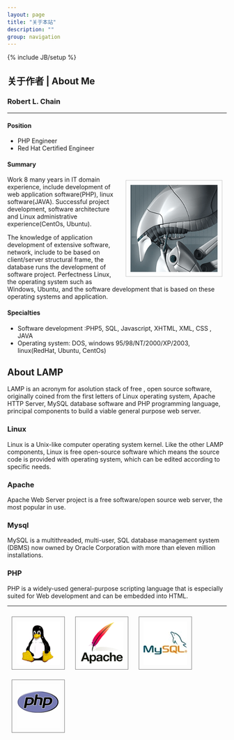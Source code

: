 ```yaml
---
layout: page
title: "关于本站"
description: ""
group: navigation
---
```

{% include JB/setup %}

## 关于作者 | About Me

### Robert L. Chain

------

#### Position 

- PHP Engineer  
- Red Hat Certified Engineer

#### Summary

<img src="/images/gravatar.png" width="200px" height="200px" style="float:right;padding:10px;border:1px solid #cccccc;margin:10px;" />

Work 8 many years in IT domain experience, include development of web application software(PHP), linux software(JAVA). Successful project development, software architecture and Linux administrative experience(CentOs, Ubuntu). 

The knowledge of application development of extensive software, network, include to be based on client/server structural frame, the database runs the development of software project. Perfectness Linux, the operating system such as Windows, Ubuntu, and the software development that is based on these operating systems and application.


#### Specialties
- Software development :PHP5, SQL, Javascript, XHTML, XML, CSS , JAVA
- Operating system: DOS, windows 95/98/NT/2000/XP/2003, linux(RedHat, Ubuntu, CentOs)


## About LAMP

LAMP is an acronym for asolution stack of free , open source software, originally coined from the first letters of Linux operating system, Apache HTTP Server, MySQL database software and PHP programming language, principal components to build a viable general purpose web server.

### Linux

Linux is a Unix-like computer operating system kernel. Like the other LAMP components, Linux is free open-source software which means the source code is provided with operating system, which can be edited according to specific needs.

### Apache

Apache Web Server project is a free software/open source web server, the most popular in use.

### Mysql

MySQL is a multithreaded, multi-user, SQL database management system (DBMS) now owned by Oracle Corporation with more than eleven million installations.

### PHP

PHP is a widely-used general-purpose scripting language that is especially suited for Web development and can be embedded into HTML.

---

<img src="/images/Linux_logo.gif" style="padding:10px;margin:10px;border:1px solid grey;" />

<img src="/images/Apache-logo.png" style="margin:10px;padding:10px;border:1px solid grey;" />

<img src="/images/Mysql_logo.jpg" style="margin:10px;padding:10px;border:1px solid grey;" />

<img src="/images/Php-logo.gif" style="margin:10px;padding:10px;border:1px solid grey;" />
